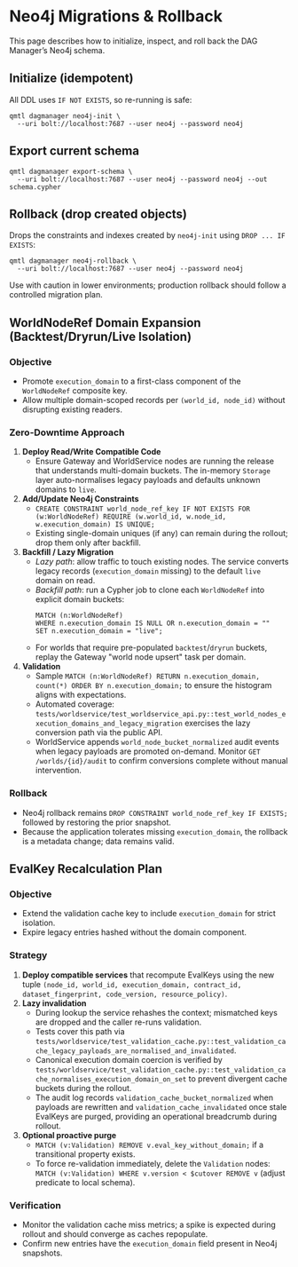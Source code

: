# Neo4j Migrations & Rollback

This page describes how to initialize, inspect, and roll back the DAG Manager’s Neo4j schema.

## Initialize (idempotent)

All DDL uses `IF NOT EXISTS`, so re-running is safe:

```
qmtl dagmanager neo4j-init \
  --uri bolt://localhost:7687 --user neo4j --password neo4j
```

## Export current schema

```
qmtl dagmanager export-schema \
  --uri bolt://localhost:7687 --user neo4j --password neo4j --out schema.cypher
```

## Rollback (drop created objects)

Drops the constraints and indexes created by `neo4j-init` using `DROP ... IF EXISTS`:

```
qmtl dagmanager neo4j-rollback \
  --uri bolt://localhost:7687 --user neo4j --password neo4j
```

Use with caution in lower environments; production rollback should follow a controlled migration plan.

## WorldNodeRef Domain Expansion (Backtest/Dryrun/Live Isolation)

### Objective

- Promote `execution_domain` to a first-class component of the `WorldNodeRef` composite key.
- Allow multiple domain-scoped records per `(world_id, node_id)` without disrupting existing readers.

### Zero-Downtime Approach

1. **Deploy Read/Write Compatible Code**
   - Ensure Gateway and WorldService nodes are running the release that understands multi-domain buckets. The in-memory `Storage` layer auto-normalises legacy payloads and defaults unknown domains to `live`.
2. **Add/Update Neo4j Constraints**
   - `CREATE CONSTRAINT world_node_ref_key IF NOT EXISTS
     FOR (w:WorldNodeRef)
     REQUIRE (w.world_id, w.node_id, w.execution_domain) IS UNIQUE;`
   - Existing single-domain uniques (if any) can remain during the rollout; drop them only after backfill.
3. **Backfill / Lazy Migration**
   - _Lazy path_: allow traffic to touch existing nodes. The service converts legacy records (`execution_domain` missing) to the default `live` domain on read.
   - _Backfill path_: run a Cypher job to clone each `WorldNodeRef` into explicit domain buckets:
     ```cypher
     MATCH (n:WorldNodeRef)
     WHERE n.execution_domain IS NULL OR n.execution_domain = ""
     SET n.execution_domain = "live";
     ```
   - For worlds that require pre-populated `backtest`/`dryrun` buckets, replay the Gateway "world node upsert" task per domain.
4. **Validation**
   - Sample `MATCH (n:WorldNodeRef) RETURN n.execution_domain, count(*) ORDER BY n.execution_domain;` to ensure the histogram aligns with expectations.
   - Automated coverage: `tests/worldservice/test_worldservice_api.py::test_world_nodes_execution_domains_and_legacy_migration` exercises the lazy conversion path via the public API.
   - WorldService appends `world_node_bucket_normalized` audit events when legacy payloads are promoted on-demand. Monitor `GET /worlds/{id}/audit` to confirm conversions complete without manual intervention.

### Rollback

- Neo4j rollback remains `DROP CONSTRAINT world_node_ref_key IF EXISTS;` followed by restoring the prior snapshot.
- Because the application tolerates missing `execution_domain`, the rollback is a metadata change; data remains valid.

## EvalKey Recalculation Plan

### Objective

- Extend the validation cache key to include `execution_domain` for strict isolation.
- Expire legacy entries hashed without the domain component.

### Strategy

1. **Deploy compatible services** that recompute EvalKeys using the new tuple `(node_id, world_id, execution_domain, contract_id, dataset_fingerprint, code_version, resource_policy)`.
2. **Lazy invalidation**
   - During lookup the service rehashes the context; mismatched keys are dropped and the caller re-runs validation.
   - Tests cover this path via `tests/worldservice/test_validation_cache.py::test_validation_cache_legacy_payloads_are_normalised_and_invalidated`.
   - Canonical execution domain coercion is verified by `tests/worldservice/test_validation_cache.py::test_validation_cache_normalises_execution_domain_on_set` to prevent divergent cache buckets during the rollout.
   - The audit log records `validation_cache_bucket_normalized` when payloads are rewritten and `validation_cache_invalidated` once stale EvalKeys are purged, providing an operational breadcrumb during rollout.
3. **Optional proactive purge**
   - `MATCH (v:Validation) REMOVE v.eval_key_without_domain;` if a transitional property exists.
   - To force re-validation immediately, delete the `Validation` nodes: `MATCH (v:Validation) WHERE v.version < $cutover REMOVE v` (adjust predicate to local schema).

### Verification

- Monitor the validation cache miss metrics; a spike is expected during rollout and should converge as caches repopulate.
- Confirm new entries have the `execution_domain` field present in Neo4j snapshots.
